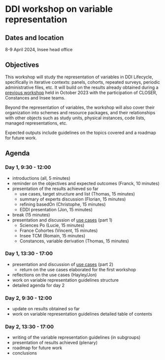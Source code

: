 # DDI workshop on variable representation

## Dates and location

8-9 April 2024, Insee head office


## Objectives

This workshop will study the representation of variables in DDI Lifecycle, specifically in iterative contexts: panels, cohorts, repeated surveys, periodic administrative files, etc. It will build on the results already obtained during a [previous workshop](./2023-october.md) held in October 2023 with the participation of CLOSER, Constances and Insee teams.

Beyond the representation of variables, the workshop will also cover their organization into schemes and resource packages, and their relationships with other objects such as study units, physical instances, code lists, managed representations, etc.

Expected outputs include guidelines on the topics covered and a roadmap for future work.


## Agenda

### Day 1, 9:30 - 12:00

- introductions (all, 5 minutes)
- reminder on the objectives and expected outcomes (Franck, 10 minutes)
- presentation of the results achieved so far
    - use cases, target structure and list (Thomas, 15 minutes)
    - summary of experts discussion (Florian, 15 minutes)
    - refining basedOn (Christophe, 15 minutes)
	- EDDI presentation (Jon, 15 minutes)
- break (15 minutes)
- presentation and discussion of [use cases](../use-cases/) (part 1)
	- Sciences Po (Lucie, 15 minutes)
    - France Cohortes (Vincent, 15 minutes)
	- Insee TCM (Romain, 15 minutes)
	- Constances, variable derivation (Thomas, 15 minutes)

### Day 1, 13:30 - 17:00

- presentation and discussion of [use cases](../use-cases/) (part 2)
	- return on the use cases elaborated for the first workshop
- reflections on the use cases (Hayley/Jon)
- work on variable representation guidelines structure
- detailed agenda for day 2

### Day 2, 9:30 - 12:00

- update on results obtained so far
- work on variable representation guidelines detailed table of contents

### Day 2, 13:30 - 17:00

- writing of the variable representation guidelines (in subgroups)
- presentation of results achieved (plenary)
- roadmap for future work
- conclusions
